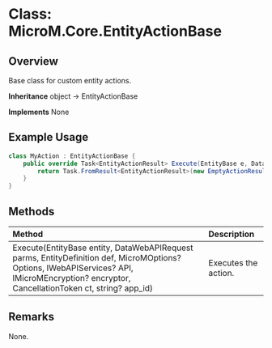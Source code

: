 # Class: MicroM.Core.EntityActionBase
## Overview
Base class for custom entity actions.

**Inheritance**
object -> EntityActionBase

**Implements**
None

## Example Usage
```csharp
class MyAction : EntityActionBase {
    public override Task<EntityActionResult> Execute(EntityBase e, DataWebAPIRequest p, EntityDefinition d, MicroMOptions? o, IWebAPIServices? a, IMicroMEncryption? enc, CancellationToken ct, string? app) {
        return Task.FromResult<EntityActionResult>(new EmptyActionResult());
    }
}
```
## Methods
| Method | Description |
|:------------|:-------------|
| Execute(EntityBase entity, DataWebAPIRequest parms, EntityDefinition def, MicroMOptions? Options, IWebAPIServices? API, IMicroMEncryption? encryptor, CancellationToken ct, string? app_id) | Executes the action. |

## Remarks
None.

